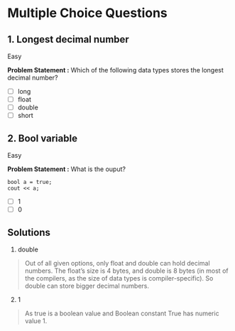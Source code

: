 # Multiple Choice Questions

## 1. Longest decimal number
Easy

**Problem Statement :** Which of the following data types stores the longest decimal number?
- [ ] long
- [ ] float
- [ ] double
- [ ] short

## 2. Bool variable
Easy

**Problem Statement :** What is the ouput?
```
bool a = true;
cout << a;
```
- [ ] 1
- [ ] 0

## Solutions
1. double
> Out of all given options, only float and double can hold decimal numbers. The float’s size is 4 bytes, and double is 8 bytes (in most of the compilers, as the size of data types is compiler-specific). So double can store bigger decimal numbers.

2. 1
> As true is a boolean value and Boolean constant True has numeric value 1.
